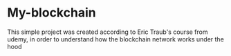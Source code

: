 # My-blockchain
This simple project was created according to Eric Traub's course from udemy, in order to understand how the blockchain network works under the hood
